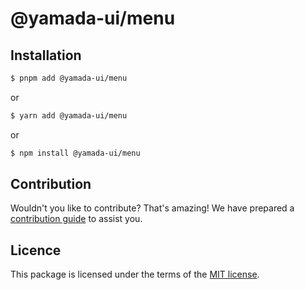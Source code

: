 # @yamada-ui/menu

## Installation

```sh
$ pnpm add @yamada-ui/menu
```

or

```sh
$ yarn add @yamada-ui/menu
```

or

```sh
$ npm install @yamada-ui/menu
```

## Contribution

Wouldn't you like to contribute? That's amazing! We have prepared a [contribution guide](https://github.com/hirotomoyamada/yamada-ui/blob/main/CONTRIBUTING.md) to assist you.

## Licence

This package is licensed under the terms of the
[MIT license](https://github.com/hirotomoyamada/yamada-ui/blob/main/LICENSE).
